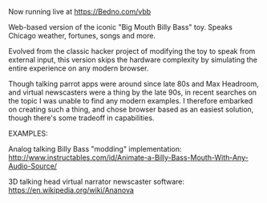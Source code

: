 Now running live at https://Bedno.com/vbb

Web-based version of the iconic "Big Mouth Billy Bass" toy.  Speaks Chicago weather, fortunes, songs and more.

Evolved from the classic hacker project of modifying the toy to speak from external input, this version skips the hardware complexity by simulating the entire experience on any modern browser.

Though talking parrot apps were around since late 80s and Max Headroom, and virtual newscasters were a thing by the late 90s, in recent searches on the topic I was unable to find any modern examples.  I therefore embarked on creating such a thing, and chose browser based as an easiest solution, though there's some tradeoff in capabilities.

EXAMPLES:

Analog talking Billy Bass "modding" implementation:
http://www.instructables.com/id/Animate-a-Billy-Bass-Mouth-With-Any-Audio-Source/

3D talking head virtual narrator newscaster software:
https://en.wikipedia.org/wiki/Ananova

